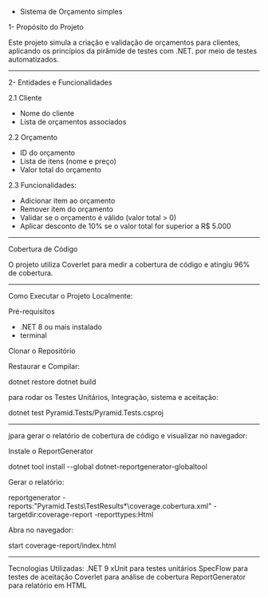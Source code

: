 - Sistema de Orçamento simples

1- Propósito do Projeto

Este projeto simula a criação e validação de orçamentos para clientes,
aplicando os princípios da pirâmide de testes com .NET. por meio de testes automatizados.

------------------------------------------------------------

2- Entidades e Funcionalidades

2.1 Cliente
- Nome do cliente
- Lista de orçamentos associados

2.2 Orçamento
- ID do orçamento
- Lista de itens (nome e preço)
- Valor total do orçamento

2.3 Funcionalidades:
- Adicionar item ao orçamento
- Remover item do orçamento
- Validar se o orçamento é válido (valor total > 0)
- Aplicar desconto de 10% se o valor total for superior a R$ 5.000

---------------------------------------------------------

 Cobertura de Código

O projeto utiliza Coverlet para medir a cobertura de código e atingiu 96% de cobertura.

----------------------------------------------------------

 Como Executar o Projeto Localmente:

Pré-requisitos
- .NET 8 ou mais instalado
- terminal

Clonar o Repositório

Restaurar e Compilar:

dotnet restore
dotnet build

para rodar os 
Testes Unitários, Integração, sistema e aceitação:

dotnet test Pyramid.Tests/Pyramid.Tests.csproj

----------------------------------------------------------

jpara gerar o relatório de cobertura de código e visualizar no navegador: 
  
Instale o ReportGenerator 

dotnet tool install --global dotnet-reportgenerator-globaltool

Gerar o relatório:

reportgenerator -reports:"Pyramid.Tests\TestResults\*\coverage.cobertura.xml" -targetdir:coverage-report -reporttypes:Html

Abra no navegador:

start coverage-report/index.html

-----------------------------------------------------------

Tecnologias Utilizadas:
.NET 9
xUnit para testes unitários
SpecFlow para testes de aceitação
Coverlet para análise de cobertura
ReportGenerator para relatório em HTML
